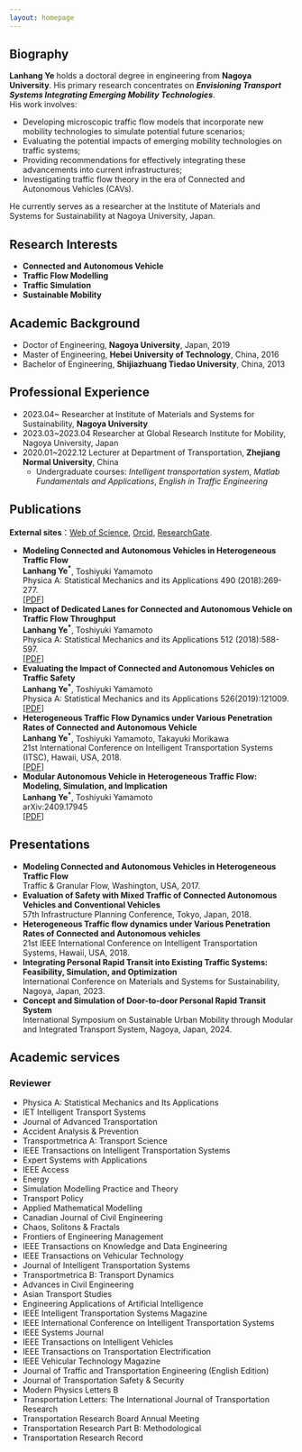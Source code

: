 ```yaml
---
layout: homepage
---
```


## Biography

  **Lanhang Ye**  holds a doctoral degree in engineering from **Nagoya University**. His primary research concentrates on **_Envisioning Transport Systems Integrating Emerging Mobility Technologies_**.
  <br>
  His work involves:
 - Developing microscopic traffic flow models that incorporate new mobility technologies to simulate potential future scenarios;
 - Evaluating the potential impacts of emerging mobility technologies on traffic systems;
 - Providing recommendations for effectively integrating these advancements into current infrastructures;
 - Investigating traffic flow theory in the era of Connected and Autonomous Vehicles (CAVs).

  He currently serves as a researcher at the Institute of Materials and Systems for Sustainability at Nagoya University, Japan.

## Research Interests

- **Connected and Autonomous Vehicle** 
- **Traffic Flow Modelling**
- **Traffic Simulation**
- **Sustainable Mobility**

## Academic Background

- Doctor of Engineering, **Nagoya University**, Japan, 2019
- Master of Engineering, **Hebei University of Technology**, China, 2016
- Bachelor of Engineering, **Shijiazhuang Tiedao University**, China, 2013

## Professional Experience

- 2023.04~           Researcher at Institute of Materials and Systems for Sustainability, **Nagoya University**
- 2023.03~2023.04    Researcher at Global Research Institute for Mobility, Nagoya University, Japan
- 2020.01~2022.12     Lecturer at Department of Transportation, **Zhejiang Normal University**, China
  -   Undergraduate courses: _Intelligent transportation system_,
                          _Matlab Fundamentals and Applications_,
                          _English in Traffic Engineering_

## Publications
**External sites**：[Web of Science](https://www.webofscience.com/wos/author/record/827842?state=%7B%7D),  [Orcid](https://orcid.org/0000-0002-4821-1072),  [ResearchGate](https://www.researchgate.net/profile/Lanhang-Ye). 

- **Modeling Connected and Autonomous Vehicles in Heterogeneous Traffic Flow**
  <br>
 **Lanhang Ye<sup>*</sup>**, Toshiyuki Yamamoto
  <br>
  Physica A: Statistical Mechanics and its Applications 490 (2018):269-277.
  <br>
  [[PDF](https://www.sciencedirect.com/science/article/pii/S0378437117307392)] 
- **Impact of Dedicated Lanes for Connected and Autonomous Vehicle on Traffic Flow Throughput**
  <br>
  **Lanhang Ye<sup>*</sup>**, Toshiyuki Yamamoto
  <br>
 Physica A: Statistical Mechanics and its Applications 512 (2018):588-597.
  <br>
  [[PDF](https://www.sciencedirect.com/science/article/abs/pii/S0378437118310252)]   
- **Evaluating the Impact of Connected and Autonomous Vehicles on Traffic Safety**
  <br>
  **Lanhang Ye<sup>*</sup>**, Toshiyuki Yamamoto
  <br>
   Physica A: Statistical Mechanics and its Applications 526(2019):121009.
  <br>
  [[PDF](https://www.sciencedirect.com/science/article/abs/pii/S0378437119306181)]
- **Heterogeneous Traffic Flow Dynamics under Various Penetration Rates of Connected and Autonomous Vehicle**
  <br>
  **Lanhang Ye<sup>*</sup>**, Toshiyuki Yamamoto, Takayuki Morikawa
  <br>
  21st International Conference on Intelligent Transportation Systems (ITSC), Hawaii, USA, 2018.
  <br>
  [[PDF](https://ieeexplore.ieee.org/abstract/document/8569975)]
- **Modular Autonomous Vehicle in Heterogeneous Traffic Flow: Modeling, Simulation, and Implication**
  <br>
  **Lanhang Ye<sup>*</sup>**, Toshiyuki Yamamoto
  <br>
  arXiv:2409.17945
  <br>
  [[PDF](https://arxiv.org/abs/2409.17945)]
  
## Presentations
- **Modeling Connected and Autonomous Vehicles in Heterogeneous Traffic Flow**
  <br>
   Traffic & Granular Flow, Washington, USA, 2017.
- **Evaluation of Safety with Mixed Traffic of Connected Autonomous Vehicles and Conventional Vehicles**
  <br>
  57th Infrastructure Planning Conference, Tokyo, Japan, 2018.
- **Heterogeneous Traffic flow dynamics under Various Penetration Rates of Connected and Autonomous vehicles**
  <br>
  21st IEEE International Conference on Intelligent Transportation Systems, Hawaii, USA, 2018.
- **Integrating Personal Rapid Transit into Existing Traffic Systems: Feasibility, Simulation, and Optimization**
  <br>
  International Conference on Materials and Systems for Sustainability, Nagoya, Japan, 2023.
- **Concept and Simulation of Door-to-door Personal Rapid Transit System**
  <br>
  International Symposium on Sustainable Urban Mobility through Modular and Integrated Transport System, Nagoya, Japan, 2024.

## Academic services
### Reviewer
- Physica A: Statistical Mechanics and Its Applications
- IET Intelligent Transport Systems
- Journal of Advanced Transportation
- Accident Analysis & Prevention
- Transportmetrica A: Transport Science
- IEEE Transactions on Intelligent Transportation Systems
- Expert Systems with Applications
- IEEE Access
- Energy
- Simulation Modelling Practice and Theory
- Transport Policy
- Applied Mathematical Modelling
- Canadian Journal of Civil Engineering
- Chaos, Solitons & Fractals
- Frontiers of Engineering Management
- IEEE Transactions on Knowledge and Data Engineering
- IEEE Transactions on Vehicular Technology
- Journal of Intelligent Transportation Systems
- Transportmetrica B: Transport Dynamics  
- Advances in Civil Engineering
- Asian Transport Studies
- Engineering Applications of Artificial Intelligence
- IEEE Intelligent Transportation Systems Magazine
- IEEE International Conference on Intelligent Transportation Systems
- IEEE Systems Journal
- IEEE Transactions on Intelligent Vehicles
- IEEE Transactions on Transportation Electrification
- IEEE Vehicular Technology Magazine
- Journal of Traffic and Transportation Engineering (English Edition)
- Journal of Transportation Safety & Security
- Modern Physics Letters B
- Transportation Letters: The International Journal of Transportation Research
- Transportation Research Board Annual Meeting
- Transportation Research Part B: Methodological
- Transportation Research Record
